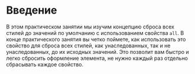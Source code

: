 # Введение

В этом практическом занятии мы изучим концепцию сброса всех стилей до значений по умолчанию с использованием свойства `all`. В конце практического занятия вы четко поймете, как использовать это свойство для сброса всех стилей, как унаследованных, так и не унаследованных, до их исходных значений. Это позволит вам быстро и легко сбросить оформление элемента, не нужно каждый раз отдельно сбрасывать каждое свойство.
